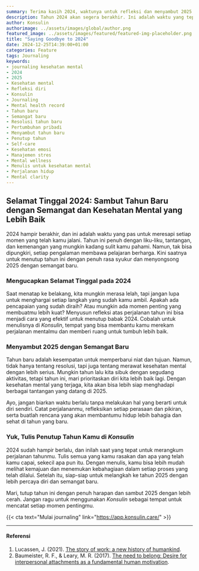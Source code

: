 ```yaml
---
summary: Terima kasih 2024, waktunya untuk refleksi dan menyambut 2025 dengan semangat baru! Ayo, catat perjalananmu di Konsulin dan buat tahun baru lebih cerah!
description: Tahun 2024 akan segera berakhir. Ini adalah waktu yang tepat untuk meresapi perjalanan yang telah kamu lalui. Dalam menghadapi tantangan, kita belajar banyak hal dan tumbuh menjadi lebih baik. Kini saatnya untuk menutup tahun ini dengan rasa syukur dan membuka pintu untuk 2025 dengan semangat baru. Merawat kesehatan mental menjadi hal yang penting, dan Konsulin siap menjadi tempat untuk menulis perjalananmu, mencatat refleksi, dan menyusun tujuan baru. Yuk, siap-siap sambut tahun yang lebih cerah dengan kesehatan mental yang lebih baik!
author: Konsulin
authorimage: ../assets/images/global/author.png
featured_image: ../assets/images/featured/featured-img-placeholder.png
title: "Saying Goodbye to 2024"
date: 2024-12-25T14:39:00+01:00
categories: Feature
tags: Journaling
keywords:
- journaling kesehatan mental
- 2024
- 2025
- Kesehatan mental
- Refleksi diri
- Konsulin
- Journaling
- Mental health record
- Tahun baru
- Semangat baru
- Resolusi tahun baru
- Pertumbuhan pribadi
- Menyambut tahun baru
- Penutup tahun
- Self-care
- Kesehatan emosi
- Manajemen stres
- Mental wellness
- Menulis untuk kesehatan mental
- Perjalanan hidup
- Mental clarity
---
```


## Selamat Tinggal 2024: Sambut Tahun Baru dengan Semangat dan Kesehatan Mental yang Lebih Baik

2024 hampir berakhir, dan ini adalah waktu yang pas untuk meresapi setiap momen yang telah kamu jalani. Tahun ini penuh dengan liku-liku, tantangan, dan kemenangan yang mungkin kadang sulit kamu pahami. Namun, tak bisa dipungkiri, setiap pengalaman membawa pelajaran berharga. Kini saatnya untuk menutup tahun ini dengan penuh rasa syukur dan menyongsong 2025 dengan semangat baru.

### Mengucapkan Selamat Tinggal pada 2024

Saat menatap ke belakang, kita mungkin merasa lelah, tapi jangan lupa untuk menghargai setiap langkah yang sudah kamu ambil. Apakah ada pencapaian yang sudah diraih? Atau mungkin ada momen penting yang membuatmu lebih kuat? Menyusun refleksi atas perjalanan tahun ini bisa menjadi cara yang efektif untuk menutup babak 2024. Cobalah untuk menulisnya di *Konsulin*, tempat yang bisa membantu kamu merekam perjalanan mentalmu dan memberi ruang untuk tumbuh lebih baik.

### Menyambut 2025 dengan Semangat Baru

Tahun baru adalah kesempatan untuk memperbarui niat dan tujuan. Namun, tidak hanya tentang resolusi, tapi juga tentang merawat kesehatan mental dengan lebih serius. Mungkin tahun lalu kita sibuk dengan segudang aktivitas, tetapi tahun ini, mari prioritaskan diri kita lebih baik lagi. Dengan kesehatan mental yang terjaga, kita akan bisa lebih siap menghadapi berbagai tantangan yang datang di 2025.

Ayo, jangan biarkan waktu berlalu tanpa melakukan hal yang berarti untuk diri sendiri. Catat perjalananmu, refleksikan setiap perasaan dan pikiran, serta buatlah rencana yang akan membantumu hidup lebih bahagia dan sehat di tahun yang baru.

### Yuk, Tulis Penutup Tahun Kamu di *Konsulin*

2024 sudah hampir berlalu, dan inilah saat yang tepat untuk merangkum perjalanan tahunmu. Tulis semua yang kamu rasakan dan apa yang telah kamu capai, sekecil apa pun itu. Dengan menulis, kamu bisa lebih mudah melihat kemajuan dan menemukan kebahagiaan dalam setiap proses yang telah dilalui. Setelah itu, siap-siap untuk melangkah ke tahun 2025 dengan lebih percaya diri dan semangat baru.

Mari, tutup tahun ini dengan penuh harapan dan sambut 2025 dengan lebih cerah. Jangan ragu untuk menggunakan *Konsulin* sebagai tempat untuk mencatat setiap momen pentingmu.

{{< cta text="Mulai journaling" link="https://app.konsulin.care/" >}}

---

#### Referensi

1. Lucassen, J. (2021). [The story of work: a new history of humankind](https://www.jstor.org/stable/j.ctv1t1kfks).
1. Baumeister, R. F., & Leary, M. R. (2017). [The need to belong: Desire for interpersonal attachments as a fundamental human motivation](https://www.taylorfrancis.com/chapters/edit/10.4324/9781351153683-3/need-belong-desire-interpersonal-attachments-fundamental-human-motivation-roy-baumeister-mark-leary).
